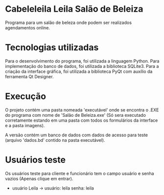 # Cabeleleila Leila Salão de Beleiza
Programa para um salão de beleza onde podem ser realizados agendamentos online.

# Tecnologias utilizadas
Para o desenvolvimento do programa, foi utilizada a linguagem Python. 
Para implementação do banco de dados, foi utilizada a biblioteca SQLite3.
Para a criação da interface gráfica, foi utilizada a biblioteca PyQt com auxílio da ferramenta Qt Designer.

# Execução
O projeto contém uma pasta nomeada 'executável' onde se encontra o .EXE do programa com nome de 'Salão de Beleiza.exe' (Só sera executado corretamente
estando em uma pasta com todos os formulários da interface e a pasta imagens).

A versão contém um banco de dados com dados de acesso para teste (arquivo 'dados.bd' contido na pasta executável). 

# Usuários teste 
Os usuários teste para cliente e funcionário tem o campo usuário e senha vazios (Apenas clique em entrar).           
+ usuário Leila -> usuário: leila senha: leila 
